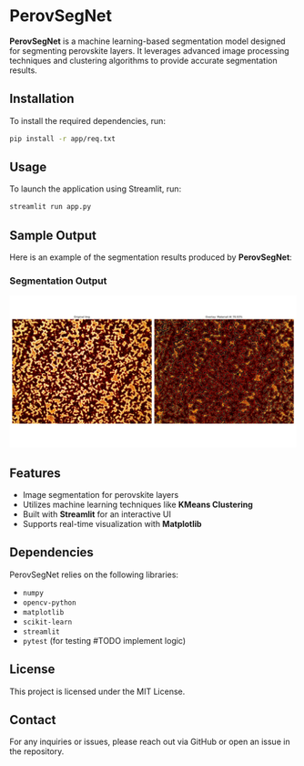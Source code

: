 # PerovSegNet

**PerovSegNet** is a machine learning-based segmentation model designed for segmenting perovskite layers. It leverages advanced image processing techniques and clustering algorithms to provide accurate segmentation results.

## Installation

To install the required dependencies, run:

```sh
pip install -r app/req.txt
```

## Usage

To launch the application using Streamlit, run:

```sh
streamlit run app.py
```

## Sample Output

Here is an example of the segmentation results produced by **PerovSegNet**:


### Segmentation Output
![Original Image   Segmented Image](Img/Usage_example.jpeg)


## Features
- Image segmentation for perovskite layers
- Utilizes machine learning techniques like **KMeans Clustering**
- Built with **Streamlit** for an interactive UI
- Supports real-time visualization with **Matplotlib**

## Dependencies
PerovSegNet relies on the following libraries:
- `numpy`
- `opencv-python`
- `matplotlib`
- `scikit-learn`
- `streamlit`
- `pytest` (for testing #TODO implement logic)


## License
This project is licensed under the MIT License.

## Contact
For any inquiries or issues, please reach out via GitHub or open an issue in the repository.


